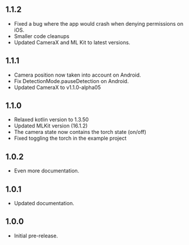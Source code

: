 ## 1.1.2

* Fixed a bug where the app would crash when denying permissions on iOS.
* Smaller code cleanups
* Updated CameraX and ML Kit to latest versions.

## 1.1.1

* Camera position now taken into account on Android.
* Fix DetectionMode.pauseDetection on Android.
* Updated CameraX to v1.1.0-alpha05

## 1.1.0
* Relaxed kotlin version to 1.3.50
* Updated MLKit version (16.1.2)
* The camera state now contains the torch state (on/off)
* Fixed toggling the torch in the example project

## 1.0.2

* Even more documentation.

## 1.0.1

* Updated documentation.

## 1.0.0

* Initial pre-release.
